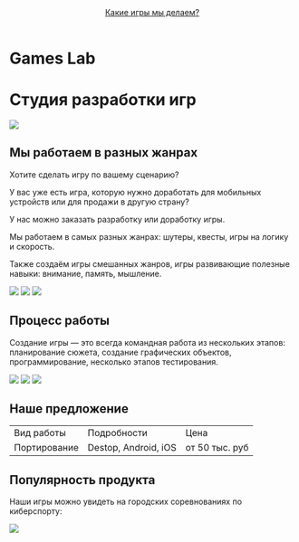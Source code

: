 <html>
     <title>Games Lab</title>
        <body>   
             <header>
             <a href="#games">Какие игры мы делаем?</a>
             </header>
        <main>
             <h1>Games Lab</h1>
             <h1>Студия разработки игр</h1>
             <img src="https://mars.algoritmika.org/uploads/2020/10/Vector_0_1603390263.png/">
             <h2 id="#games">Мы работаем в разных жанрах</h2>
             <p>Хотите сделать игру по вашему сценарию?</p>
             <p>У вас уже есть игра, которую нужно доработать для мобильных устройств или для продажи в другую страну?</p>
             <p>У нас можно заказать разработку или доработку игры.</p>
             <p>Мы работаем в самых разных жанрах: шутеры, квесты, игры на логику и скорость.</p>
             <p>Также создаём игры смешанных жанров, игры развивающие полезные навыки: внимание, память, мышление.</p>
             <img src="https://mars.algoritmika.org/uploads/2020/10/maps-and-location_0_1603391752.png"/>
             <img src="https://mars.algoritmika.org/uploads/2020/10/shooter_0_1603391752.png"/>
             <img src="https://mars.algoritmika.org/uploads/2020/10/tetris_0_1603391752.png"/>
             <h2>Процесс работы</h2>
             <p>Создание игры — это всегда командная работа из нескольких этапов:
             планирование сюжета, создание графических объектов, программирование, несколько этапов тестирования.</p>
             <img src="https://mars.algoritmika.org/uploads/2020/10/creativity_0_1603392703.png"/>
             <img src="https://mars.algoritmika.org/uploads/2020/10/discussion_0_1603392703.png"/>
             <img src="https://mars.algoritmika.org/uploads/2020/10/game-development_0_1603392703.png"/>
             <h2>Наше предложение</h2>
                 <table>
                    <tr>
                        <td>Вид работы</td>
                        <td>Подробности</td>
                        <td>Цена</td>
                    </tr>
                    <tr>
                        <td>Портирование</td>
                        <td>Destop, Android, iOS</td>
                        <td>от 50 тыс. руб</td>
                    </tr>
                 </table>
             <h2>Популярность продукта</h2>
             <p>Наши игры можно увидеть на городских соревнованиях по киберспорту:</p>
             <img src="https://mars.algoritmika.org/uploads/2020/10/performance-3110696_1920%201%20(3)_0_1603395974.png"/>       
         </main>
         <footer></footer>
        </body>
</html>
